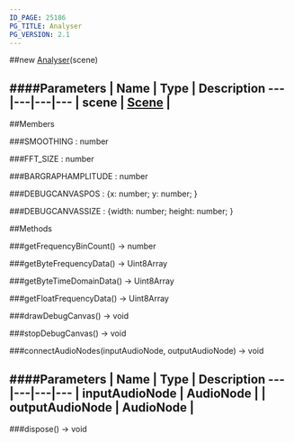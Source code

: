 ```yaml
---
ID_PAGE: 25186
PG_TITLE: Analyser
PG_VERSION: 2.1
---
```

##new [Analyser](/classes/Analyser)(scene)




####Parameters
 | Name | Type | Description
---|---|---|---
 | scene | [Scene](/classes/Scene) | 
---

##Members

###SMOOTHING : number




###FFT_SIZE : number




###BARGRAPHAMPLITUDE : number




###DEBUGCANVASPOS : {x: number; y: number; }




###DEBUGCANVASSIZE : {width: number; height: number; }









##Methods

###getFrequencyBinCount() &rarr; number




###getByteFrequencyData() &rarr; Uint8Array




###getByteTimeDomainData() &rarr; Uint8Array




###getFloatFrequencyData() &rarr; Uint8Array




###drawDebugCanvas() &rarr; void




###stopDebugCanvas() &rarr; void




###connectAudioNodes(inputAudioNode, outputAudioNode) &rarr; void



####Parameters
 | Name | Type | Description
---|---|---|---
 | inputAudioNode | AudioNode | 
 | outputAudioNode | AudioNode | 
---

###dispose() &rarr; void

